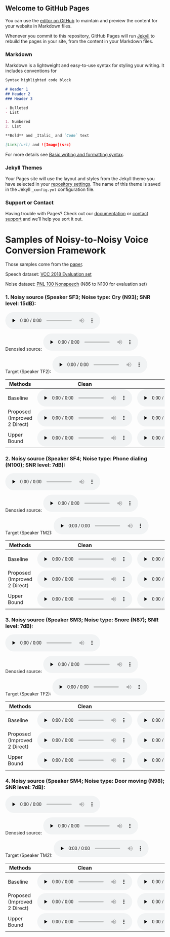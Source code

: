 ## Welcome to GitHub Pages

You can use the [editor on GitHub](https://github.com/xxctm/tmtmp/edit/main/docs/index.md) to maintain and preview the content for your website in Markdown files.

Whenever you commit to this repository, GitHub Pages will run [Jekyll](https://jekyllrb.com/) to rebuild the pages in your site, from the content in your Markdown files.

### Markdown

Markdown is a lightweight and easy-to-use syntax for styling your writing. It includes conventions for

```markdown
Syntax highlighted code block

# Header 1
## Header 2
### Header 3

- Bulleted
- List

1. Numbered
2. List

**Bold** and _Italic_ and `Code` text

[Link](url) and ![Image](src)
```

For more details see [Basic writing and formatting syntax](https://docs.github.com/en/github/writing-on-github/getting-started-with-writing-and-formatting-on-github/basic-writing-and-formatting-syntax).

### Jekyll Themes

Your Pages site will use the layout and styles from the Jekyll theme you have selected in your [repository settings](https://github.com/xxctm/tmtmp/settings/pages). The name of this theme is saved in the Jekyll `_config.yml` configuration file.

### Support or Contact

Having trouble with Pages? Check out our [documentation](https://docs.github.com/categories/github-pages-basics/) or [contact support](https://support.github.com/contact) and we’ll help you sort it out.

# Samples of Noisy-to-Noisy Voice Conversion Framework

Those samples come from the [paper](https://arxiv.org/abs/2111.07116).

Speech dataset: [VCC 2018 Evaluation set](https://datashare.ed.ac.uk/handle/10283/3061)

Noise dataset: [PNL 100 Nonspeech](http://web.cse.ohio-state.edu/pnl/corpus/HuNonspeech/HuCorpus.html) (N86 to N100 for evaluation set)

### 1. Noisy source (Speaker SF3;  Noise type: Cry (N93);  SNR level: 15dB):
<audio id="audio" controls="" preload="none"><source id="wav" src="https://od.lk/s/NTBfMjA5NzQxMDJf/noisy_sf3_30016_n93_snr15.wav"></audio>

Denosied source:
<audio id="audio" controls="" preload="none"><source id="wav" src="https://od.lk/s/NTBfMjA5NzQwOThf/denoised_sf3_30016_n93_snr15.wav"></audio>

Target (Speaker TF2): 
<audio id="audio" controls="" preload="none"><source id="wav" src="https://od.lk/s/NTBfMjA5NzQwODZf/TF2_30002.wav"></audio>

| Methods             | Clean         | Noisy            |
|---------------------|---------------|------------------|
|Baseline                    |   <audio id="audio" controls="" preload="none"><source id="wav" src="https://od.lk/s/NTBfMjA5NzQwOTVf/base_clean_sf3tf2_30016_n93_snr15.wav"></audio>   |   <audio id="audio" controls="" preload="none"><source id="wav" src="https://od.lk/s/NTBfMTk4NjIzODlf/da_15_sf3tf2_30016_n93.wav"></audio>   |
|Proposed (Improved 2 Direct)|   <audio id="audio" controls="" preload="none"><source id="wav" src="https://od.lk/s/NTBfMjA5NzQwOTZf/method2_clean_sf3tf2_30016_n93_snr15.wav"></audio>   |   <audio id="audio" controls="" preload="none"><source id="wav" src="https://od.lk/s/NTBfMTk4NjI2MTZf/md_15_sf3tf2_30016_n93.wav"></audio>   |
|Upper Bound                 |   <audio id="audio" controls="" preload="none"><source id="wav" src="https://od.lk/s/NTBfMjA5NzQwOTdf/upper_clean_sf3tf2_30016.wav"></audio>      |   <audio id="audio" controls="" preload="none"><source id="wav" src="https://od.lk/s/NTBfMTk4NjIyNzBf/ca_15_sf3tf2_30016_n93.wav"></audio>   |


### 2. Noisy source (Speaker SF4;  Noise type: Phone dialing (N100);  SNR level: 7dB):
<audio id="audio" controls="" preload="none"><source id="wav" src="https://od.lk/s/NTBfMjA5NzQxMTNf/noisy_sf4_30026_n100_snr7.wav"></audio>

Denosied source:
<audio id="audio" controls="" preload="none"><source id="wav" src="https://od.lk/s/NTBfMjA5NzQxMTFf/denoised_sf4_30026_n100_snr7.wav"></audio>

Target (Speaker TM2): 
<audio id="audio" controls="" preload="none"><source id="wav" src="https://od.lk/s/NTBfMjA5NzQxMDRf/TM2_30002.wav"></audio>

| Methods             | Clean         | Noisy            |
|---------------------|---------------|------------------|
|Baseline                    |   <audio id="audio" controls="" preload="none"><source id="wav" src="https://od.lk/s/NTBfMjA5NzQxMDlf/base_sf4tm2_30026_n100_snr7.wav"></audio>   |   <audio id="audio" controls="" preload="none"><source id="wav" src="https://od.lk/s/NTBfMTk4NjIzMjdf/da_7_sf4tm2_30026_n100.wav"></audio>   |
|Proposed (Improved 2 Direct)|   <audio id="audio" controls="" preload="none"><source id="wav" src="https://od.lk/s/NTBfMjA5NzQxMTBf/method2_sf4tm2_30026_n100_snr7.wav"></audio>   |   <audio id="audio" controls="" preload="none"><source id="wav" src="https://od.lk/s/NTBfMTk4NjI1OTNf/md_7_sf4tm2_30026_n100.wav"></audio>   |
|Upper Bound                 |   <audio id="audio" controls="" preload="none"><source id="wav" src="https://od.lk/s/NTBfMjA5NzQxMTVf/upper_clean_sf4tm2_30026.wav"></audio>      |   <audio id="audio" controls="" preload="none"><source id="wav" src="https://od.lk/s/NTBfMTk4NjIyMzdf/ca_7_sf3tm2_30026_n100.wav"></audio>   |


### 3. Noisy source (Speaker SM3;  Noise type: Snore (N87);  SNR level: 7dB):
<audio id="audio" controls="" preload="none"><source id="wav" src="https://od.lk/s/NTBfMjA5NzQxNTdf/noisy_sm3_30010_n87_snr7.wav"></audio>

Denosied source:
<audio id="audio" controls="" preload="none"><source id="wav" src="https://od.lk/s/NTBfMjA5NzQxNTVf/denoised_sm3_30010_n87_snr7.wav"></audio>

Target (Speaker TF2): 
<audio id="audio" controls="" preload="none"><source id="wav" src="https://od.lk/s/NTBfMjA5NzQxNThf/TF2_30012.wav"></audio>

| Methods             | Clean         | Noisy            |
|---------------------|---------------|------------------|
|Baseline                    |   <audio id="audio" controls="" preload="none"><source id="wav" src="https://od.lk/s/NTBfMjA5NzQxNTBf/base_sm3tf2_30010_n87_snr7.wav"></audio>   |   <audio id="audio" controls="" preload="none"><source id="wav" src="https://od.lk/s/NTBfMjA5NzQxNTJf/da_7_sm3tf2_30010_n87.wav"></audio>   |
|Proposed (Improved 2 Direct)|   <audio id="audio" controls="" preload="none"><source id="wav" src="https://od.lk/s/NTBfMjA5NzQxNTZf/method2_sm3tf2_30010_n87_snr7.wav"></audio>   |   <audio id="audio" controls="" preload="none"><source id="wav" src="https://od.lk/s/NTBfMjA5NzQxNTRf/md_7_sm3tf2_30010_n87.wav"></audio>   |
|Upper Bound                 |   <audio id="audio" controls="" preload="none"><source id="wav" src="https://od.lk/s/NTBfMjA5NzQxNTlf/upper_sm3tf2_30010.wav"></audio>      |   <audio id="audio" controls="" preload="none"><source id="wav" src="https://od.lk/s/NTBfMjA5NzQxNTFf/ca_7_sm3tf2_30010_n87.wav"></audio>   |


### 4. Noisy source (Speaker SM4;  Noise type: Door moving (N98);  SNR level: 7dB):
<audio id="audio" controls="" preload="none"><source id="wav" src="https://od.lk/s/NTBfMjA5NzQ0MjBf/noisy_sm4_30023_n98_snr7.wav"></audio>

Denosied source:
<audio id="audio" controls="" preload="none"><source id="wav" src="https://od.lk/s/NTBfMjA5NzQzOTZf/denoised_sm4_30023_n98_snr7.wav"></audio>

Target (Speaker TM2): 
<audio id="audio" controls="" preload="none"><source id="wav" src="https://od.lk/s/NTBfMjA5NzQ0MjJf/TM2_30024.wav"></audio>

| Methods             | Clean         | Noisy            |
|---------------------|---------------|------------------|
|Baseline                    |   <audio id="audio" controls="" preload="none"><source id="wav" src="https://od.lk/s/NTBfMjA5NzQxNjFf/base_sm4tm2_30023_n98_snr7.wav"></audio>   |   <audio id="audio" controls="" preload="none"><source id="wav" src="https://od.lk/s/NTBfMTk4NjIzNzlf/da_7_sm4tm2_30023_n98.wav"></audio>   |
|Proposed (Improved 2 Direct)|   <audio id="audio" controls="" preload="none"><source id="wav" src="https://od.lk/s/NTBfMjA5NzQxOTNf/method2_sm4tm2_30023_n98_snr7.wav"></audio>   |   <audio id="audio" controls="" preload="none"><source id="wav" src="https://od.lk/s/NTBfMTk4NjI2MTJf/md_7_sm4tm2_30023_n98.wav"></audio>   |
|Upper Bound                 |   <audio id="audio" controls="" preload="none"><source id="wav" src="https://od.lk/s/NTBfMjA5NzQ0MjNf/upper_sm4tm2_30023.wav"></audio>      |   <audio id="audio" controls="" preload="none"><source id="wav" src="https://od.lk/s/NTBfMTk4NjIyNjZf/ca_7_sm4tm2_30023_n98.wav"></audio>   |





